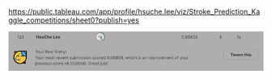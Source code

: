 https://public.tableau.com/app/profile/hsuche.lee/viz/Stroke_Prediction_Kaggle_competitions/sheet0?publish=yes

![image](https://github.com/jelink27/Data_analytics_project/blob/main/Stroke_Prediction_Kaggle_competitions/first_commit.jpg)
